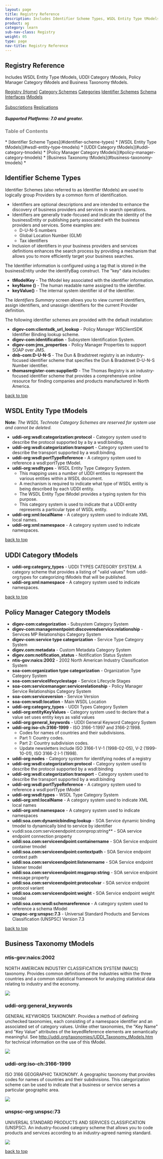 ```yaml
---
layout: page
title: Registry Reference
description: Includes Identifier Scheme Types, WSDL Entity Type tModels, UDDI Category tModels, Policy Manager Category tModels and Business Taxonomy tModels. 
product: ag
category: learn
sub-nav-class: Registry
weight: 05
type: page
nav-title: Registry Reference
---
```



## Registry Reference
Includes WSDL Entity Type tModels, UDDI Category tModels, Policy Manager Category tModels and Business Taxonomy tModels.

<a href="registry_toc.html" class="button secondary">Registry (Home)</a> <a href="category_schemes.html" class="button secondary">Category Schemes</a> <a href="categories.html" class="button secondary">Categories</a> <a href="identifier_schemes.html" class="button secondary">Identifier Schemes</a> <a href="schema.html" class="button secondary">Schema</a> <a href="interfaces.html" class="button secondary">Interfaces</a> <a href="tmodels.html" class="button secondary">tModels</a> <br><br> <a href="subscriptions.html" class="button secondary">Subscriptions</a> <a href="replications.html" class="button secondary">Replications</a>



<h5 class="stamp">Supported Platforms: 7.0 and greater.</h5>

<h3 style="color: gray;">Table of Contents</h3>
<div id="toc-marker"></div>
* [Identifier Scheme Types](#identifier-scheme-types)
* [WSDL Entity Type tModels](#wsdl-entity-type-tmodels)
* [UDDI Category tModels](#uddi-category-tmodels)
* [Policy Manager Category tModels](#policy-manager-category-tmodels)
* [Business Taxonomy tModels](#business-taxonomy-tmodels)
* 


## Identifier Scheme Types

Identifier Schemes (also referred to as Identifier  tModels) are used to logically group Providers by a common form of identification. 

* Identifiers are optional descriptions and are intended to enhance the discovery of business providers and services in search operations.
* Identifiers are generally trade-focused and indicate the identity of the businessEntity or publishing party associated with the business providers and services.  Some examples are:  
  * D-U-N-S numbers
  * Global Location Number (GLM)
  * Tax identifiers
* Inclusion of identifiers in your business providers and services definitions enhances the search process by providing a mechanism that allows you to more efficiently target your business searches.

The Identifier information is configured using a <keyedReference> tag that is stored in the businessEntity under the identifyBag construct. The "key" data includes:

* **tModelKey** - The tModel key associated with the identifier information.
* **keyName ()** - The human readable name assigned to the identifier.
* **keyValue()** - The internal system identifier id of the identifier.

The *Identifiers Summary* screen allows you to view current identifiers, assign identifiers, and unassign identifiers for the current Provider definition.

The following identifier schemes are provided with the default installation:

* **digev-com:clientsdk_url_lookup** - Policy Manager WSClientSDK Identifier Binding lookup scheme.
* **digev-com:identification** - Subsystem Identification System.
* **digev-com:jms_properties** - Policy Manager Properties to support SOAP over JMS.
* **dnb-com:D-U-N-S** - The Dun & Bradstreet registry is an industry-focused identifier scheme that specifies the Dun & Bradstreet D-U-N-S Number identifier.
* **thomasregister-com:supplierID** - The Thomas Registry is an industry-focused identifier scheme that provides a comprehensive online resource for finding companies and products manufactured in North America.


<a href="#top">back to top</a> 


## WSDL Entity Type tModels

**Note:** *The WSDL Technote Category Schemes are reserved for system use and cannot be deleted.*

* **uddi-org:wsdl:categorization:protocol** - Category system used to describe the protocol supported by a by a wsdl:binding.
* **uddi-org:wsdl:categorization:transport** - Category system used to describe the transport supported by a wsdl:binding.
* **uddi-org:wsdl:portTypeReference** - A category system used to reference a wsdl:portType tModel.
* **uddi-org:wsdltypes** - WSDL Entity Type Category System. 
  * This mapping uses a number of UDDI entities to represent the various entities within a WSDL document. 
  * A mechanism is required to indicate what type of WSDL entity is being described by each UDDI entity. 
  * The WSDL Entity Type tModel provides a typing system for this purpose. 
  * This category system is used to indicate that a UDDI entity represents a particular type of WSDL entity.
* **uddi-org:xml:localName** - A category system used to indicate XML local names.
* **uddi-org:xml:namespace** - A category system used to indicate namespaces.

<a href="#top">back to top</a> 


## UDDI Category tModels

* **uddi-org:category_types** - UDDI TYPES CATEGORY SYSTEM. A category scheme that provides a listing of "valid values" from uddi-org:types for categorizing tModels that will be published.
* **uddi-org:xml:namespace** - A category system used to indicate namespaces.

<a href="#top">back to top</a> 


## Policy Manager Category tModels

* **digev-com:categorization** - Subsystem Category System
* **digev-com:managementpoint:discoveredservice:relationship** - Services MP Relationships Category System
* **digev-com:service type categorization** - Service Type Category System
* **digev.com:metadata** - Custom Metadata Category System
* **digev.com:notification_status** - Notification Status System
* **ntis-gov:naics:2002** - 2002 North American Industry Classification System
* **soa-com:organization type categorization** - Organization Type Category System
* **soa-com:servicelifecyclestage** - Service Lifecycle Stages
* **soa-com:servicemanager:servicerelationship** - Policy Manager Service Relationships Category System
* **soa-com:serviceversion** - Service Version
* **soa-com:wsdl:location** - Main WSDL Location
* **uddi-org:category_types** - UDDI Types Category System
* **uddi-org:entityKeyValues** - Category system used to declare that a value set uses entity keys as valid values
* **uddi-org:general_keywords** - UDDI General Keyword Category System
* **uddi-org:iso-ch:3166-1999** - ISO 3166-1:1997 and 3166-2:1998. 
   * Codes for names of countries and their subdivisions. 
   * Part 1: Country codes. 
   * Part 2: Country subdivision codes. 
   * Update newsletters include ISO 3166-1 V-1 (1998-02-05), V-2 (1999-10-01), ISO 3166-2 I-1 (1998).
* **uddi-org:nodes** - Category system for identifying nodes of a registry
* **uddi-org:wsdl:categorization:protocol** - Category system used to describe the protocol supported by a wsdl:binding
* **uddi-org:wsdl:categorization:transport** - Category system used to describe the transport supported by a wsdl:binding
* **uddi-org:wsdl:portTypeReference** - A category system used to reference a wsdl:portType tModel
* **uddi-org:wsdl:types** - WSDL Type Category System
* **uddi-org:xml:localName** - A category system used to indicate XML local names
* **uddi-org:xml:namespace** - A category system used to indicate namespaces
* **uddi:soa.com:dynamicbinding:lookup** - SOA Service dynamic binding tmodel to dynamically bind to service by identifier
* vuddi:soa.com:serviceendpoint:connprop:string** - SOA service endpoint connection property
* **uddi:soa.com:serviceendpoint:containername** - SOA Service endpoint container tmodel   
* **uddi:soa.com:serviceendpoint:contextpath** - SOA Service endpoint context path
* **uddi:soa.com:serviceendpoint:listenername** - SOA Service endpoint listener tmodel
* **uddi:soa.com:serviceendpoint:msgprop:string** - SOA service endpoint message property
* **uddi:soa.com:serviceendpoint:protocolvar** - SOA service endpoint protocol variant
* **uddi:soa.com:serviceendpoint:weight** - SOA Service endpoint weight tmodel
* **uddi:soa.com:wsdl:schemareference** - A category system used to reference a schema tModel
* **unspsc-org:unspsc:7.3** - Universal Standard Products and Services Classification (UNSPSC) Version 7.3  

<a href="#top">back to top</a> 


## Business Taxonomy tModels


<h3>ntis-gov:naics:2002</h3>

NORTH AMERICAN INDUSTRY CLASSIFICATION SYSTEM (NAICS) taxonomy. Provides common definitions of the industries within the three countries and a common statistical framework for analyzing statistical data relating to industry and the economy.

![](images/CategorySchemesBusTaxTModelsntis-gov-naics-2002.png)


<h3>uddi-org:general_keywords</h3>

GENERAL KEYWORDS TAXONOMY. Provides a method of defining unchecked taxonomies, each consisting of a namespace identifier and an associated set of category values. Unlike other taxonomies, the "Key Name" and "Key Value" attributes of the keyedReference elements are semantically meaningful. See http://uddi.org/taxonomies/UDDI_Taxonomy_tModels.htm for technical information on the use of this tModel.

![](images/CategorySchemesBusTaxTModelsuddi-org-general_keywords.png)


<h3>uddi-org:iso-ch:3166-1999</h3>

ISO 3166 GEOGRAPHIC TAXONOMY. A geographic taxonomy that provides codes for names of countries and their subdivisions. This categorization scheme can be used to indicate that a business or service serves a particular geographic area.

![](images/CategorySchemesBusTaxTModelsuddi-org-iso-ch-3166-1999.png)


<h3>unspsc-org:unspsc:73</h3>

UNIVERSAL STANDARD PRODUCTS AND SERVICES CLASSIFICATION (UNSPSC). An industry-focused category scheme that allows you to code products and services according to an industry-agreed naming standard.

![](images/CategorySchemesBusTaxTModelsunspsc-org-unspsc-73.png)

<a href="#top">back to top</a> 

